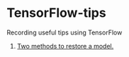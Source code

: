 # TensorFlow-tips
Recording useful tips using TensorFlow

1. [Two methods to restore a model.](./restore-model-two-ways.py)